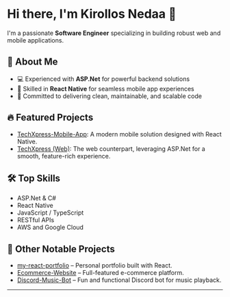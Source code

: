 # Hi there, I'm Kirollos Nedaa 👋

I'm a passionate **Software Engineer** specializing in building robust web and mobile applications.

## 🚀 About Me

- 💻 Experienced with **ASP.Net** for powerful backend solutions
- 📱 Skilled in **React Native** for seamless mobile app experiences
- 🌟 Committed to delivering clean, maintainable, and scalable code

## 🔥 Featured Projects

- [TechXpress-Mobile-App](https://github.com/Kirollos-Nedaa/TechXpress-Mobile-App): A modern mobile solution designed with React Native.
- [TechXpress (Web)](https://github.com/Kirollos-Nedaa/CAI2_SWD5_S10_Team3): The web counterpart, leveraging ASP.Net for a smooth, feature-rich experience.

## 🛠️ Top Skills

- ASP.Net & C#
- React Native
- JavaScript / TypeScript
- RESTful APIs
- AWS and Google Cloud

## 📂 Other Notable Projects

- [my-react-portfolio](https://github.com/Kirollos-Nedaa/my-react-portfolio) – Personal portfolio built with React.
- [Ecommerce-Website](https://github.com/Kirollos-Nedaa/Ecommerce-Website) – Full-featured e-commerce platform.
- [Discord-Music-Bot](https://github.com/Kirollos-Nedaa/Discord-Music-Bot) – Fun and functional Discord bot for music playback.

---
